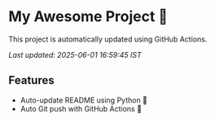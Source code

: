 # My Awesome Project 🚀

This project is automatically updated using GitHub Actions.

_Last updated: 2025-06-01 16:59:45 IST_

## Features
- Auto-update README using Python 🐍
- Auto Git push with GitHub Actions 🤖
